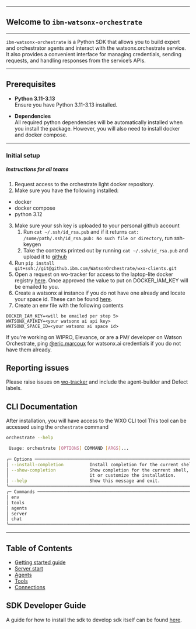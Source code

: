 ******************************************
## Welcome to `ibm-watsonx-orchestrate`
******************************************

`ibm-watsonx-orchestrate` is a Python SDK that allows you to build expert and orchestrator agents and interact with the 
watsonx.orchestrate service. It also provides a convenient interface for managing credentials, sending requests, and 
handling responses from the service’s APIs.

------------------------------------------

## Prerequisites

- **Python 3.11-3.13**  
  Ensure you have Python 3.11-3.13 installed.

- **Dependencies**  
  All required python dependencies will be automatically installed when you install the package. However,
  you will also need to install docker and docker compose.

------------------------------------------


### Initial setup
##### Instructions for all teams
1. Request access to the orchestrate light docker repository.
2. Make sure you have the following installed:
- docker
- docker compose
- python 3.12
3. Make sure your ssh key is uploaded to your personal github account 
   1. Run `cat ~/.ssh/id_rsa.pub` and if it returns `cat: /some/path/.ssh/id_rsa.pub: No such file or directory`, run ssh-keygen
   2. Take the contents printed out by running `cat ~/.ssh/id_rsa.pub` and upload it to [github](https://github.ibm.com/settings/keys)  
4. Run `pip install git+ssh://git@github.ibm.com/WatsonOrchestrate/wxo-clients.git`
5. Open a request on wo-tracker for access to the laptop-lite docker registry [here](https://github.ibm.com/WatsonOrchestrate/wo-tracker/issues/new?assignees=sampath-dechu%2C+Rijo-Pius%2C+Eric-Marcoux%2C+mario-briggs&labels=agent-builder%2Corchestrate-lite-access-request&projects=&template=wxo-agent-builder-sdk-access-request.md&title=Orchestrate+Lite+Docker+Registry+Access+Request). Once approved the value to put on DOCKER_IAM_KEY will be emailed to you. 
6. Create a watsonx ai instance if you do not have one already and locate your space id. These can be found [here](https://dataplatform.cloud.ibm.com/developer-access?context=wx).
7. Create an env file with the following contents
```env
DOCKER_IAM_KEY=<will be emailed per step 5>
WATSONX_APIKEY=<your watsonx ai api key>
WATSONX_SPACE_ID=<your watsonx ai space id>
```

If you're working on WIPRO, Elevance, or are a PM/ developer on Watson Orchestrate, ping [@eric.marcoux](https://ibm.enterprise.slack.com/team/W3PNE8R3L) for watsonx.ai credentials if you do not have them already.

## Reporting issues
Please raise issues on [wo-tracker](https://github.ibm.com/WatsonOrchestrate/wo-tracker/issues/new?assignees=&labels=type-bug&projects=&template=1-wo-bug-report-template.md&title=BUG%3A+XXX)
and include the agent-builder and Defect labels.

## CLI Documentation

After installation, you will have access to the WXO CLI tool
This tool can be accessed using the `orchestrate` command

```bash
orchestrate --help

 Usage: orchestrate [OPTIONS] COMMAND [ARGS]...                                 
                                                                                
╭─ Options ────────────────────────────────────────────────────────────────────╮
│ --install-completion          Install completion for the current shell.      │
│ --show-completion             Show completion for the current shell, to copy │
│                               it or customize the installation.              │
│ --help                        Show this message and exit.                    │
╰──────────────────────────────────────────────────────────────────────────────╯
╭─ Commands ───────────────────────────────────────────────────────────────────╮
│ env                                                                          │
│ tools                                                                        │
│ agents                                                                       │
│ server                                                                       │
│ chat                                                                         │
╰──────────────────────────────────────────────────────────────────────────────╯

```
---

## Table of Contents
- [Getting started guide](./docs/0_getting_started.md)
- [Server start](./docs/1_server_start.md)
- [Agents](./docs/2_agents.md)
- [Tools](./docs/2_tools.md)
- [Connections](./docs/2_connections.md)


## SDK Developer Guide
A guide for how to install the sdk to develop sdk itself can be found [here](./docs/9_cli_development.md).
